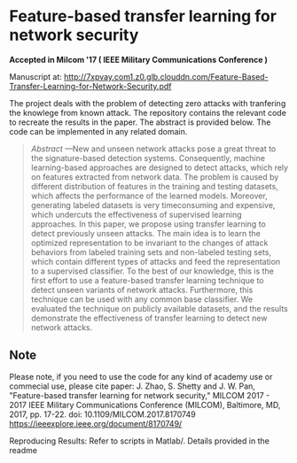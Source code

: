 # Feature-based transfer learning for network security

**Accepted in Milcom '17 ( IEEE Military Communications Conference )**

Manuscript at: http://7xpvay.com1.z0.glb.clouddn.com/Feature-Based-Transfer-Learning-for-Network-Security.pdf

The project deals with the problem of detecting zero attacks with tranfering the knowlege from known attack. The repository contains the relevant code to recreate the results in the paper. The abstract is provided below. The code can be implemented in any related domain.

> *Abstract* —New and unseen network attacks pose a great threat to the signature-based detection systems. Consequently, machine learning-based approaches are designed to detect attacks, which rely on features extracted from network data. The problem is caused by different distribution of features in the training and testing datasets, which affects the performance of the learned models. Moreover, generating labeled datasets is very timeconsuming and expensive, which undercuts the effectiveness of supervised learning approaches. In this paper, we propose using transfer learning to detect previously unseen attacks. The main idea is to learn the optimized representation to be invariant to the changes of attack behaviors from labeled training sets and non-labeled testing sets, which contain different types of attacks and feed the representation to a supervised classifier. To the best of our knowledge, this is the first effort to use a feature-based transfer learning technique to detect unseen variants of network attacks. Furthermore, this technique can be used with any common base classifier. We evaluated the technique on publicly available datasets, and the results demonstrate the effectiveness of transfer learning to detect new network attacks.


## Note
Please note, if you need to use the code for any kind of academy use or commecial use, please cite paper:
J. Zhao, S. Shetty and J. W. Pan, "Feature-based transfer learning for network security," MILCOM 2017 - 2017 IEEE Military Communications Conference (MILCOM), Baltimore, MD, 2017, pp. 17-22.
doi: 10.1109/MILCOM.2017.8170749 https://ieeexplore.ieee.org/document/8170749/

Reproducing Results: Refer to scripts in Matlab/. Details provided in the readme
